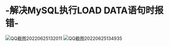 # -解决MySQL执行LOAD DATA语句时报错-
![QQ截图20220625132011](https://user-images.githubusercontent.com/81821417/175759815-cc1516e4-430e-465a-9983-5a9789d49004.png)
![QQ截图20220625134935](https://user-images.githubusercontent.com/81821417/175760262-70fe2b6e-13bf-41bd-a4b5-5dd723d772d5.png)
